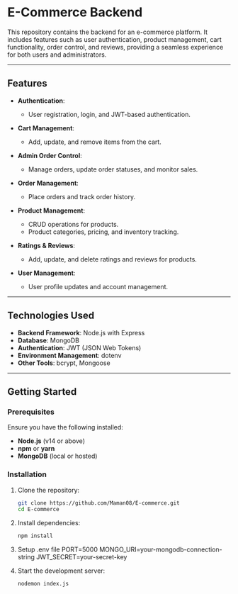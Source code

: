 # E-Commerce Backend

This repository contains the backend for an e-commerce platform. It includes features such as user authentication, product management, cart functionality, order control, and reviews, providing a seamless experience for both users and administrators.

---

## Features

- **Authentication**:
  - User registration, login, and JWT-based authentication.

- **Cart Management**:
  - Add, update, and remove items from the cart.

- **Admin Order Control**:
  - Manage orders, update order statuses, and monitor sales.

- **Order Management**:
  - Place orders and track order history.

- **Product Management**:
  - CRUD operations for products.
  - Product categories, pricing, and inventory tracking.

- **Ratings & Reviews**:
  - Add, update, and delete ratings and reviews for products.

- **User Management**:
  - User profile updates and account management.

---

## Technologies Used

- **Backend Framework**: Node.js with Express
- **Database**: MongoDB
- **Authentication**: JWT (JSON Web Tokens)
- **Environment Management**: dotenv
- **Other Tools**: bcrypt, Mongoose

---

## Getting Started

### Prerequisites

Ensure you have the following installed:

- **Node.js** (v14 or above)
- **npm** or **yarn**
- **MongoDB** (local or hosted)

### Installation

1. Clone the repository:
   ```bash
   git clone https://github.com/Maman08/E-commerce.git
   cd E-commerce


2. Install dependencies:
   ```bash
   npm install

3. Setup .env file
   PORT=5000
   MONGO_URI=your-mongodb-connection-string
   JWT_SECRET=your-secret-key
   

3. Start the development server:
   ```bash
   nodemon index.js
   
   
